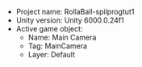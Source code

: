 <!-- UNITY CODE ASSIST INSTRUCTIONS START -->
- Project name: RollaBall-spilprogtut1
- Unity version: Unity 6000.0.24f1
- Active game object:
  - Name: Main Camera
  - Tag: MainCamera
  - Layer: Default
<!-- UNITY CODE ASSIST INSTRUCTIONS END -->